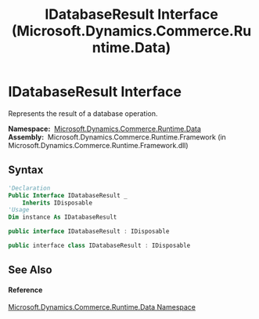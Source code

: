 ﻿---
title: IDatabaseResult Interface (Microsoft.Dynamics.Commerce.Runtime.Data)
TOCTitle: IDatabaseResult Interface
ms:assetid: T:Microsoft.Dynamics.Commerce.Runtime.Data.IDatabaseResult
ms:mtpsurl: https://technet.microsoft.com/en-us/library/microsoft.dynamics.commerce.runtime.data.idatabaseresult(v=AX.60)
ms:contentKeyID: 65320751
ms.date: 05/18/2015
mtps_version: v=AX.60
f1_keywords:
- Microsoft.Dynamics.Commerce.Runtime.Data.IDatabaseResult
dev_langs:
- CSharp
- C++
- VB
---

# IDatabaseResult Interface

Represents the result of a database operation.

**Namespace:**  [Microsoft.Dynamics.Commerce.Runtime.Data](microsoft-dynamics-commerce-runtime-data-namespace.md)  
**Assembly:**  Microsoft.Dynamics.Commerce.Runtime.Framework (in Microsoft.Dynamics.Commerce.Runtime.Framework.dll)

## Syntax

``` vb
'Declaration
Public Interface IDatabaseResult _
    Inherits IDisposable
'Usage
Dim instance As IDatabaseResult
```

``` csharp
public interface IDatabaseResult : IDisposable
```

``` c++
public interface class IDatabaseResult : IDisposable
```

## See Also

#### Reference

[Microsoft.Dynamics.Commerce.Runtime.Data Namespace](microsoft-dynamics-commerce-runtime-data-namespace.md)


